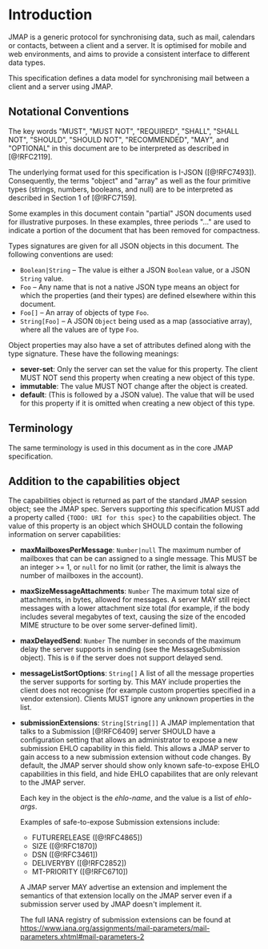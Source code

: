 # Introduction

JMAP is a generic protocol for synchronising data, such as mail, calendars or contacts, between a client and a server. It is optimised for mobile and web environments, and aims to provide a consistent interface to different data types.

This specification defines a data model for synchronising mail between a client and a server using JMAP.

## Notational Conventions

The key words "MUST", "MUST NOT", "REQUIRED", "SHALL", "SHALL NOT", "SHOULD", "SHOULD NOT", "RECOMMENDED", "MAY", and "OPTIONAL" in this document are to be interpreted as described in [@!RFC2119].

The underlying format used for this specification is I-JSON ([@!RFC7493]). Consequently, the terms "object" and "array" as well as the four primitive types (strings, numbers, booleans, and null) are to be interpreted as described in Section 1 of [@!RFC7159].

Some examples in this document contain "partial" JSON documents used for illustrative purposes.  In these examples, three periods "..." are used to indicate a portion of the document that has been removed for compactness.

Types signatures are given for all JSON objects in this document. The following conventions are used:

* `Boolean|String` – The value is either a JSON `Boolean` value, or a JSON `String` value.
* `Foo` – Any name that is not a native JSON type means an object for which the properties (and their types) are defined elsewhere within this document.
* `Foo[]` – An array of objects of type `Foo`.
* `String[Foo]` – A JSON `Object` being used as a map (associative array), where all the values are of type `Foo`.

Object properties may also have a set of attributes defined along with the type
signature. These have the following meanings:

* **sever-set**: Only the server can set the value for this property. The
  client MUST NOT send this property when creating a new object of this type.
* **immutable**: The value MUST NOT change after the object is created.
* **default**: (This is followed by a JSON value). The value that will be used
  for this property if it is omitted when creating a new object of this type.

## Terminology

The same terminology is used in this document as in the core JMAP specification.

## Addition to the capabilities object

The capabilities object is returned as part of the standard JMAP session object; see the JMAP spec. Servers supporting *this* specification MUST add a property called `{TODO: URI for this spec}` to the capabilities object. The value of this property is an object which SHOULD contain the following information on server capabilities:

- **maxMailboxesPerMessage**: `Number|null`
  The maximum number of mailboxes that can be can assigned to a single message. This MUST be an integer >= 1, or `null` for no limit (or rather, the limit is always the number of mailboxes in the account).
- **maxSizeMessageAttachments**: `Number`
  The maximum total size of attachments, in bytes, allowed for messages. A server MAY still reject messages with a lower attachment size total (for example, if the body includes several megabytes of text, causing the size of the encoded MIME structure to be over some server-defined limit).
- **maxDelayedSend**: `Number`
  The number in seconds of the maximum delay the server supports in sending
  (see the MessageSubmission object). This is `0` if the server does not support
  delayed send.
- **messageListSortOptions**: `String[]`
  A list of all the message properties the server supports for sorting by. This MAY include properties the client does not recognise (for example custom properties specified in a vendor extension). Clients MUST ignore any unknown properties in the list.
- **submissionExtensions**: `String[String[]]`
  A JMAP implementation that talks to a Submission [@!RFC6409] server SHOULD have a configuration setting that allows an administrator to expose a new submission EHLO capability in this field. This allows a JMAP server to gain access to a new submission extension without code changes. By default, the JMAP server should show only known safe-to-expose EHLO capabilities in this field, and hide EHLO capabilites that are only relevant to the JMAP server.

    Each key in the object is the *ehlo-name*, and the value is a list of *ehlo-args*.

    Examples of safe-to-expose Submission extensions include:

    - FUTURERELEASE ([@!RFC4865])
    - SIZE ([@!RFC1870])
    - DSN ([@!RFC3461])
    - DELIVERYBY ([@!RFC2852])
    - MT-PRIORITY ([@!RFC6710])

    A JMAP server MAY advertise an extension and implement the semantics of that extension locally on the JMAP server even if a submission server used by JMAP doesn't implement it.

    The full IANA registry of submission extensions can be found at https://www.iana.org/assignments/mail-parameters/mail-parameters.xhtml#mail-parameters-2
